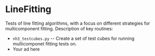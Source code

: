 # LineFitting
Tests of line fitting algorithms, with a focus on different strategies for multicomponent fitting. Description of key routines:

* `nh3_testcubes.py` -- Create a set of test cubes for running multicomponet fitting tests on.
* Your ad here

